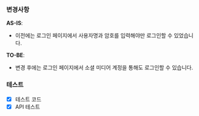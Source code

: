 ### 변경사항
**AS-IS**:
- 이전에는 로그인 페이지에서 사용자명과 암호를 입력해야만 로그인할 수 있었습니다.

**TO-BE**:
- 변경 후에는 로그인 페이지에서 소셜 미디어 계정을 통해도 로그인할 수 있습니다.

### 테스트
<!-- 본 변경사항이 테스트가 되었는지 기술해주세요 --> 
- [x] 테스트 코드
- [x] API 테스트